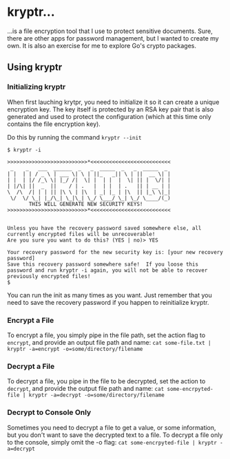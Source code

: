 # kryptr...

...is a file encryption tool that I use to protect sensitive documents.  Sure, there are other apps for password management, but I wanted to create my own.  It is also an exercise for me to explore Go's crypto packages.

## Using kryptr

### Initializing kryptr

When first lauching krytpr, you need to initialize it so it can create a unique encryption key.  The key itself is protected by an RSA key pair that is also generated and used to protect the configuration (which at this time only contains the file encryption key).

Do this by running the command `kryptr --init`

```
$ kryptr -i

>>>>>>>>>>>>>>>>>>>>>>>>>>*<<<<<<<<<<<<<<<<<<<<<<<<<<
 _    _   ___  ______  _   _  _____  _   _  _____  _
| |  | | / _ \ | ___ \| \ | ||_   _|| \ | ||  __ \| |
| |  | |/ /_\ \| |_/ /|  \| |  | |  |  \| || |  \/| |
| |/\| ||  _  ||    / | .   |  | |  | .   || | __ | |
\  /\  /| | | || |\ \ | |\  | _| |_ | |\  || |_\ \|_|
 \/  \/ \_| |_/\_| \_|\_| \_/ \___/ \_| \_/ \____/(_)
       THIS WILL GENERATE NEW SECURITY KEYS!
>>>>>>>>>>>>>>>>>>>>>>>>>>*<<<<<<<<<<<<<<<<<<<<<<<<<<


Unless you have the recovery password saved somewhere else, all currently encrypted files will be unrecoverable!
Are you sure you want to do this? (YES | no)> YES

Your recovery password for the new security key is: [your new recovery password]
Save this recovery password somewhere safe!  If you loose this password and run kryptr -i again, you will not be able to recover previously encrypted files!
$
```

You can run the init as many times as you want.  Just remember that you need to save the recovery password if you happen to reinitialize kryptr.

### Encrypt a File

To encrypt a file, you simply pipe in the file path, set the action flag to `encrypt`, and provide an output file path and name: `cat some-file.txt | kryptr -a=encrypt -o=some/directory/filename`

### Decrypt a File

To decrypt a file, you pipe in the file to be decrypted, set the action to `decrypt`, and provide the output file path and name: `cat some-encrpyted-file | kryptr -a=decrypt -o=some/directory/filename`

### Decrypt to Console Only

Sometimes you need to decrypt a file to get a value, or some information, but you don't want to save the decrypted text to a file.  To decrypt a file only to the console, simply omit the -o flag: `cat some-encrpyted-file | kryptr -a=decrypt`